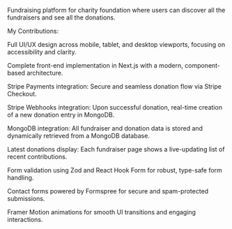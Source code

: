 Fundraising platform for charity foundation where users can discover all the fundraisers and see all the donations.

My Contributions:

Full UI/UX design across mobile, tablet, and desktop viewports, focusing on accessibility and clarity.

Complete front-end implementation in Next.js with a modern, component-based architecture.

Stripe Payments integration: Secure and seamless donation flow via Stripe Checkout.

Stripe Webhooks integration: Upon successful donation, real-time creation of a new donation entry in MongoDB.

MongoDB integration: All fundraiser and donation data is stored and dynamically retrieved from a MongoDB database.

Latest donations display: Each fundraiser page shows a live-updating list of recent contributions.

Form validation using Zod and React Hook Form for robust, type-safe form handling.

Contact forms powered by Formspree for secure and spam-protected submissions.

Framer Motion animations for smooth UI transitions and engaging interactions.
